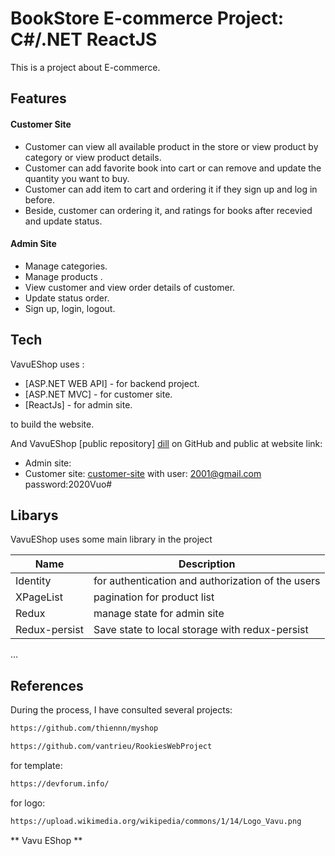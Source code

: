 # BookStore E-commerce Project: C#/.NET ReactJS
This is a project about E-commerce.
## Features

#### Customer Site
- Customer can view all available product in the store or view product by category or view product details.
- Customer can add  favorite book into  cart or can remove and update the quantity you want to buy.
- Customer can add item to cart and ordering it if they sign up and log in before.
- Beside, customer can ordering it, and ratings for books after recevied and update status.

#### Admin Site
- Manage categories.
- Manage products .
- View customer and view order details of customer.
- Update status order.
- Sign up, login, logout.

## Tech

VavuEShop uses :
- [ASP.NET WEB API] - for backend project.
- [ASP.NET MVC] - for customer site.
- [ReactJs] - for admin site.

to build the website.

And VavuEShop  [public repository] [dill] on GitHub and public at website link:

- Admin site: 
- Customer site: [customer-site] with user: 2001@gmail.com password:2020Vuo#


## Libarys

VavuEShop uses some main library in the project

| Name | Description |
| ------ | ------ |
| Identity |  for authentication and authorization of the users |
| XPageList | pagination for product list |
| Redux | manage state for admin site |
| Redux-persist | Save state to local storage with redux-persist|
...
## References
During the process, I have consulted several projects:
```sh
https://github.com/thiennn/myshop
```
```sh
https://github.com/vantrieu/RookiesWebProject
```
for template:
```sh
https://devforum.info/
```
for logo:
```sh
https://upload.wikimedia.org/wikipedia/commons/1/14/Logo_Vavu.png
```




** Vavu EShop **

[//]: # (These are reference links used in the body of this note and get stripped out when the markdown processor does its job. There is no need to format nicely because it shouldn't be seen. Thanks SO - http://stackoverflow.com/questions/4823468/store-comments-in-markdown-syntax)

   [dill]: <https://github.com/vantrieu/RookiesWebProject>
[customer-site]: <http://vavueshop.azurewebsites.net>
   [git-repo-url]: <https://github.com/joemccann/dillinger.git>
   [john gruber]: <http://daringfireball.net>
   [df1]: <http://daringfireball.net/projects/markdown/>
   [markdown-it]: <https://github.com/markdown-it/markdown-it>
   [Ace Editor]: <http://ace.ajax.org>

